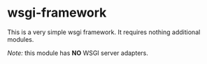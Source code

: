# wsgi-framework
This is a very simple wsgi framework. It requires nothing additional modules.<br>


<i>Note:</i> this module has <b>NO</b> WSGI server adapters.
